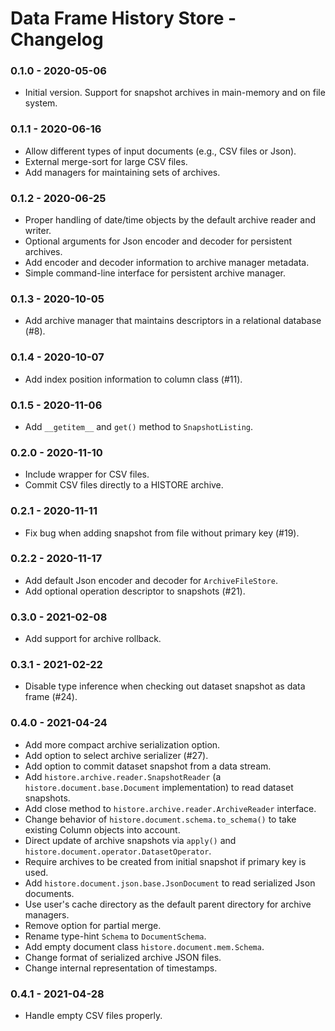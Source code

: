 # Data Frame History Store - Changelog

### 0.1.0 - 2020-05-06

* Initial version. Support for snapshot archives in main-memory and on file system.


### 0.1.1 - 2020-06-16

* Allow different types of input documents (e.g., CSV files or Json).
* External merge-sort for large CSV files.
* Add managers for maintaining sets of archives.


### 0.1.2 - 2020-06-25

* Proper handling of date/time objects by the default archive reader and writer.
* Optional arguments for Json encoder and decoder for persistent archives.
* Add encoder and decoder information to archive manager metadata.
* Simple command-line interface for persistent archive manager.


### 0.1.3 - 2020-10-05

* Add archive manager that maintains descriptors in a relational database (\#8).


### 0.1.4 - 2020-10-07

* Add index position information to column class (\#11).


### 0.1.5 - 2020-11-06

* Add `__getitem__` and `get()` method to `SnapshotListing`.


### 0.2.0 - 2020-11-10

* Include wrapper for CSV files.
* Commit CSV files directly to a HISTORE archive.


### 0.2.1 - 2020-11-11

* Fix bug when adding snapshot from file without primary key (\#19).


### 0.2.2 - 2020-11-17

* Add default Json encoder and decoder for `ArchiveFileStore`.
* Add optional operation descriptor to snapshots (\#21).


### 0.3.0 - 2021-02-08

* Add support for archive rollback.


### 0.3.1 - 2021-02-22

* Disable type inference when checking out dataset snapshot as data frame (\#24).


### 0.4.0 - 2021-04-24

* Add more compact archive serialization option.
* Add option to select archive serializer (\#27).
* Add option to commit dataset snapshot from a data stream.
* Add `histore.archive.reader.SnapshotReader` (a `histore.document.base.Document` implementation) to read dataset snapshots.
* Add close method to `histore.archive.reader.ArchiveReader` interface.
* Change behavior of `histore.document.schema.to_schema()` to take existing Column objects into account.
* Direct update of archive snapshots via `apply()` and `histore.document.operator.DatasetOperator`.
* Require archives to be created from initial snapshot if primary key is used.
* Add `histore.document.json.base.JsonDocument` to read serialized Json documents.
* Use user's cache directory as the default parent directory for archive managers.
* Remove option for partial merge.
* Rename type-hint ``Schema`` to ``DocumentSchema``.
* Add empty document class ``histore.document.mem.Schema``.
* Change format of serialized archive JSON files.
* Change internal representation of timestamps.


### 0.4.1 - 2021-04-28

* Handle empty CSV files properly.
